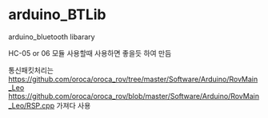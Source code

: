 # arduino_BTLib
arduino_bluetooth libarary


HC-05 or 06 모듈 사용할때 사용하면 좋을듯 하여 만듬

통신패킷처리는 
https://github.com/oroca/oroca_rov/tree/master/Software/Arduino/RovMain_Leo
https://github.com/oroca/oroca_rov/blob/master/Software/Arduino/RovMain_Leo/RSP.cpp
가져다 사용

